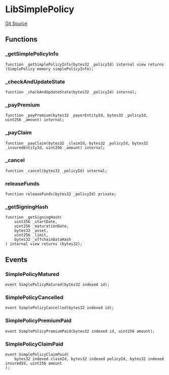 # LibSimplePolicy
[Git Source](https://github.com/nayms/contracts-v3/blob/08976c385ed293c18988aa46a13c47179dbb0a28/src/libs/LibSimplePolicy.sol)


## Functions
### _getSimplePolicyInfo


```solidity
function _getSimplePolicyInfo(bytes32 _policyId) internal view returns (SimplePolicy memory simplePolicyInfo);
```

### _checkAndUpdateState


```solidity
function _checkAndUpdateState(bytes32 _policyId) internal;
```

### _payPremium


```solidity
function _payPremium(bytes32 _payerEntityId, bytes32 _policyId, uint256 _amount) internal;
```

### _payClaim


```solidity
function _payClaim(bytes32 _claimId, bytes32 _policyId, bytes32 _insuredEntityId, uint256 _amount) internal;
```

### _cancel


```solidity
function _cancel(bytes32 _policyId) internal;
```

### releaseFunds


```solidity
function releaseFunds(bytes32 _policyId) private;
```

### _getSigningHash


```solidity
function _getSigningHash(
    uint256 _startDate,
    uint256 _maturationDate,
    bytes32 _asset,
    uint256 _limit,
    bytes32 _offchainDataHash
) internal view returns (bytes32);
```

## Events
### SimplePolicyMatured

```solidity
event SimplePolicyMatured(bytes32 indexed id);
```

### SimplePolicyCancelled

```solidity
event SimplePolicyCancelled(bytes32 indexed id);
```

### SimplePolicyPremiumPaid

```solidity
event SimplePolicyPremiumPaid(bytes32 indexed id, uint256 amount);
```

### SimplePolicyClaimPaid

```solidity
event SimplePolicyClaimPaid(
    bytes32 indexed claimId, bytes32 indexed policyId, bytes32 indexed insuredId, uint256 amount
);
```

